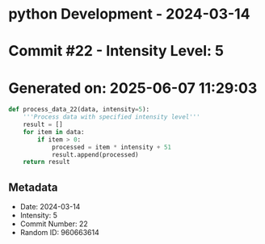 ﻿# python Development - 2024-03-14
# Commit #22 - Intensity Level: 5
# Generated on: 2025-06-07 11:29:03
```python
def process_data_22(data, intensity=5):
    '''Process data with specified intensity level'''
    result = []
    for item in data:
        if item > 0:
            processed = item * intensity + 51
            result.append(processed)
    return result
```
## Metadata
- Date: 2024-03-14
- Intensity: 5
- Commit Number: 22
- Random ID: 960663614
